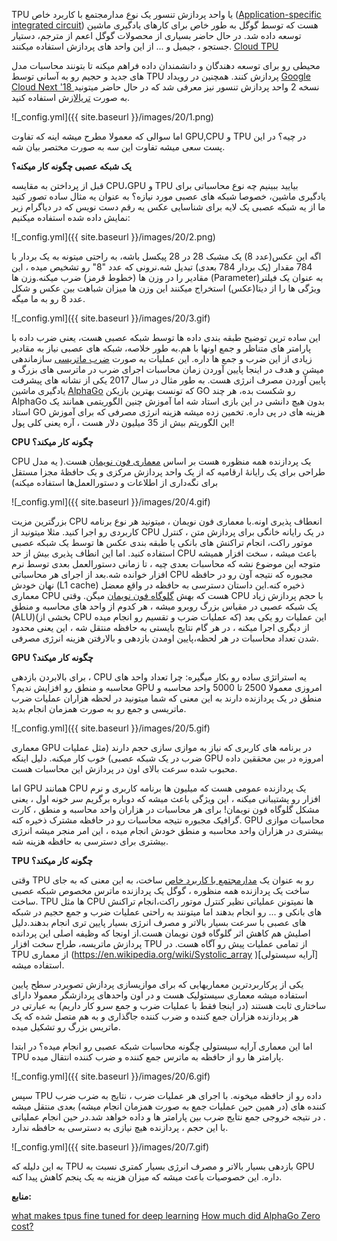 
 TPU یا واحد پردازش تنسور یک نوع مدارمجتمع با کاربرد خاص ([Application-specific integrated circuit](https://en.wikipedia.org/wiki/Application-specific_integrated_circuit
)) 
هست که توسط گوگل به طور خاص برای کارهای یادگیری ماشین توسعه داده شد. در حال حاضر بسیاری از محصولات گوگل اععم از مترجم، دستیار جستجو ، جیمیل و ... از این واحد های پردازش استفاده میکنند. [Cloud TPU](https://cloud.google.com/tpu/
)

محیطی رو برای توسعه دهندگان و دانشمندان داده فراهم میکنه تا بتونند محاسبات مدل های  جدید و حجیم رو به آسانی توسط TPU پردازش کنند. همچنین در رویداد [Google Cloud Next '18 ](https://cloud.withgoogle.com/next18/sf/
)
نسخه 2 واحد پردازش تنسور نیز معرفی شد که در حال حاضر میتونید به صورت 
[تریال](https://console.cloud.google.com/freetrial/signup/0?_ga=2.220970072.-1391544342.1535979811&pli=1
)ازش استفاده کنید.

![_config.yml]({{ site.baseurl }}/images/20/1.png)

اما سوالی که معمولا مطرح میشه اینه که تفاوت GPU,CPU و TPU در چیه؟ در این پست سعی میشه تفاوت این سه به صورت مختصر بیان شه.

**یک شبکه عصبی چگونه کار میکنه؟**

قبل از پرداختن به مقایسه CPU،GPU و TPU بیایید ببینیم چه نوع محاسباتی برای یادگیری ماشین، خصوصا شبکه های عصبی مورد نیازه؟ به عنوان یه مثال ساده تصور کنید ما از یه شبکه عصبی یک لایه برای شناسایی عکس یه رقم دست نویس که در دیاگرام زیر نمایش داده شده استفاده میکنیم:

![_config.yml]({{ site.baseurl }}/images/20/2.png)

اگه این عکس(عدد 8) یک مشبک 28 در 28 پیکسل باشه، به راحتی میتونه به یک بردار با 784 مقدار (یک بردار 784 بعدی) تبدیل شه.نرونی که عدد "8" رو تشخیص میده ، این مقادیر را در وزن ها (خطوط قرمز) ضرب میکنه.وزن ها (Parameter)به عنوان یک فیلتر ویژگی ها را از دیتا(عکس) استخراج میکنند این وزن ها میزان شباهت بین عکس و شکل عدد 8 رو به ما میگه.

![_config.yml]({{ site.baseurl }}/images/20/3.gif)

این ساده ترین توضیح طبقه بندی داده ها توسط شبکه عصبی هست، یعنی ضرب داده با پارامتر های متناظر و جمع اونها با هم.به طور خلاصه، شبکه های عصبی نیاز به مقادیر زیادی از این ضرب و جمع ها داره. این عملیات به صورت [ضرب ماتریسی](https://en.wikipedia.org/wiki/Matrix_multiplication) 
سازماندهی میشن و هدف در اینجا پایین آوردن زمان محاسبات اجرای ضرب در ماترسی های بزرگ و پایین آوردن مصرف انرژی هست. به طور مثال در سال 2017 یکی از نشانه های پیشرفت یادگیری ماشین [AlphaGo](https://deepmind.com/research/alphago/)
که تونست بهترین بازیکن GO رو شکست بده، هر چند AlphaGo بدون هیچ دانشی در این بازی استاد شه اما آموزش چنین الگوریتمی همانند یک استاد GO هزینه های در پی داره. تخمین زده میشه هزینه انرژی مصرفی که برای آموزش این الگوریتم بیش از 35 میلیون دلار هست ، آره یعنی کلی پول!

**CPU چگونه کار میکند؟**

CPU یک پردازنده همه منظوره هست بر اساس [معماری فون نویمان](https://en.wikipedia.org/wiki/Von_Neumann_architecture) 
هست.( یه مدل طراحی برای یک رایانهٔ ارقامیه که از یک واحد پردازش مرکزی و یک حافظهٔ مجزا مستقل برای نگه‌داری از اطلاعات و دستورالعمل‌ها استفاده میکنه)

![_config.yml]({{ site.baseurl }}/images/20/4.gif)

بزرگترین مزیت CPU انعطاف پذیری اونه.با معماری فون نویمان ، میتونید هر نوع برنامه کاربردی رو اجرا کنید. مثلا میتونید از CPU در یک رایانه خانگی برای پردازش متن ،  کنترل موتور راکت، انجام تراکنش های بانکی یا طبقه بندی عکس ها توسط یک شبکه عصبی استفاده کنید.
اما این انطاف پذیری بیش از حد CPU باعث میشه ، سخت افزار همیشه متوجه این موضوع نشه که محاسبات بعدی چیه ، تا زمانی دستورالعمل بعدی توسط نرم افزار خوانده شه.بعد از اجرای هر محاسباتی CPU مجبوره که نتیجه آون رو در حافظه نهان خودش (L1 cache) ذخیره کنه.این داستان دسترسی به حافظه در واقع معضل معماری CPU هست که بهش [گلوگاه فون نویمان](https://whatis.techtarget.com/definition/von-Neumann-bottleneck)
میگن. وقتی CPU با حجم پردازش زیاد یک شبکه عصبی در مقیاس بزرگ روبرو میشه ، هر کدوم از واحد های محاسبه و منطق (ALU)(بخشی از CPU که عملیات ضرب و تقسیم رو انجام میده) این عملیات رو یکی بعد از دیگری اجرا میکنه ، در هر گام نتایج بایستی به حافظه منتقل شه ، این  یعنی محدود شدن تعداد محاسبات در هر لحظه،پایین اومدن بازدهی  و بالارفتن هزینه انرژی مصرفی.

**GPU چگونه کار میکند؟**

برای بالابردن بازدهی ، CPU یه استراتژی ساده رو بکار میگیره: چرا تعداد واحد های محاسبه و منطق رو افزایش ندیم؟ GPU امروزی معمولا 2500 تا 5000 واحد محاسبه و منطق در یک پردازنده دارند به این معنی که شما میتونید در لحظه هزاران عملیات ضرب ماتریسی و جمع رو به صورت همزمان انجام بدید.

![_config.yml]({{ site.baseurl }}/images/20/5.gif)

معماری GPU در برنامه های کاربری که نیاز به موازی سازی حجم دارند (مثل عملیات ضرب در یک شبکه عصبی) خوب کار میکنه. دلیل اینکه GPU امروزه در بین محققین داده محبوب شده سرعت بالای اون در پردازش این محاسبات هست.

اما GPU همانند CPU یک پردازنده عمومی هست که میلیون ها برنامه کاربری و نرم افزار رو پشتیبانی میکنه ، این ویژگی باعث میشه که دوباره برگریم سر خونه اول ، یعنی مشکل گلوگاه فون نویمان! برای هر محاسبات در هزاران واحد محاسبه و منطق ، کارت گرافیک مجبوره نتیجه محاسبات رو در حافظه مشترک ذخیره کنه. GPU محاسبات موازی بیشتری در هزاران واحد محاسبه و منطق خودش انجام میده ، این امر منجر میشه انرژی بیشتری برای دسترسی به حافظه هزینه شه.

**TPU چگونه کار میکند؟**

وقتی TPU رو به عنوان یک [مدارمجتمع با کاربرد خاص](https://www.hpcwire.com/2018/04/17/hennessy-patterson-a-new-golden-age-for-computer-architecture/)
ساخت، به این معنی که به جای ساخت یک پردازنده همه منظوره ، گوگل یک پردازنده ماترس مخصوص شبکه عصبی ساخت. TPU ها مثل CPU ها نمیتونن عملیاتی نظیر کنترل موتور راکت،انجام تراکنش های بانکی و ... رو انجام بدهند اما میتونند به راحتی عملیات ضرب و جمع حجیم در شبکه های عصبی با سرعت بسیار بالاتر و مصرف انرژی بسیار پایین تری انجام بدهند.دلیل اصلیش هم کاهش اثر گلوگاه فون نویمان هست.از اونجا که وظیفه اصلی این پردانده پردازش ماتریسه، طراح سخت افزار TPU از تمامی عملیات پیش رو آگاه هست. در TPU  از معماری (https://en.wikipedia.org/wiki/Systolic_array
)[آرایه سیستولی] استفاده میشه.

یکی از پرکاربردترین معماریهایی که برای موازیسازی پردازش تصویردر سطح پایین استفاده میشه معماری سیستولیک هست 
و در اون واحدهای پردازشگر معمولا دارای ساختاری ثابت هستند (در اینجا فقط با عملیات ضرب و جمع سرو کار داریم) به عبارتی در هر پردازنده هزاران جمع کننده و ضرب کننده جاگذاری و به هم متصل شده که یک ماتریس بزرگ رو تشکیل میده. 

اما این معماری آرایه سیستولی چگونه محاسبات شبکه عصبی رو انجام میده؟ در ابتدا TPU پارامتر ها رو از حافظه به ماترس جمع کننده و ضرب کننده انتقال میده.

![_config.yml]({{ site.baseurl }}/images/20/6.gif)

سپس TPU داده رو از حافظه میخونه. با اجرای هر عملیات ضرب ، نتایج به ضرب ضرب کننده های (در همین حین عملیات جمع به صورت همزمان انجام میشه) بعدی منتقل میشه . در نتیجه خروجی جمع نتایج ضرب بین پارامتر ها و داده خواهد شد.در حین انجام عملیاتی با این حجم ، پردازنده هیچ نیازی به دسترسی به حافظه ندارد.

![_config.yml]({{ site.baseurl }}/images/20/7.gif)

به این دلیله که TPU بازدهی بسیار بالاتر و مصرف انرژی بسیار کمتری نسبت به GPU داره. این خصوصیات باعث میشه که میزان هزینه به یک پنجم کاهش پیدا کنه.

**منابع:**

[what makes tpus fine tuned for deep learning](https://cloud.google.com/blog/products/ai-machine-learning/what-makes-tpus-fine-tuned-for-deep-learning)
[How much did AlphaGo Zero cost?](https://www.yuzeh.com/data/agz-cost.html)


